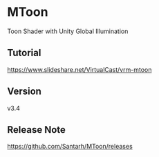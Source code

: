 # MToon
Toon Shader with Unity Global Illumination

## Tutorial
https://www.slideshare.net/VirtualCast/vrm-mtoon

## Version
v3.4

## Release Note
https://github.com/Santarh/MToon/releases
